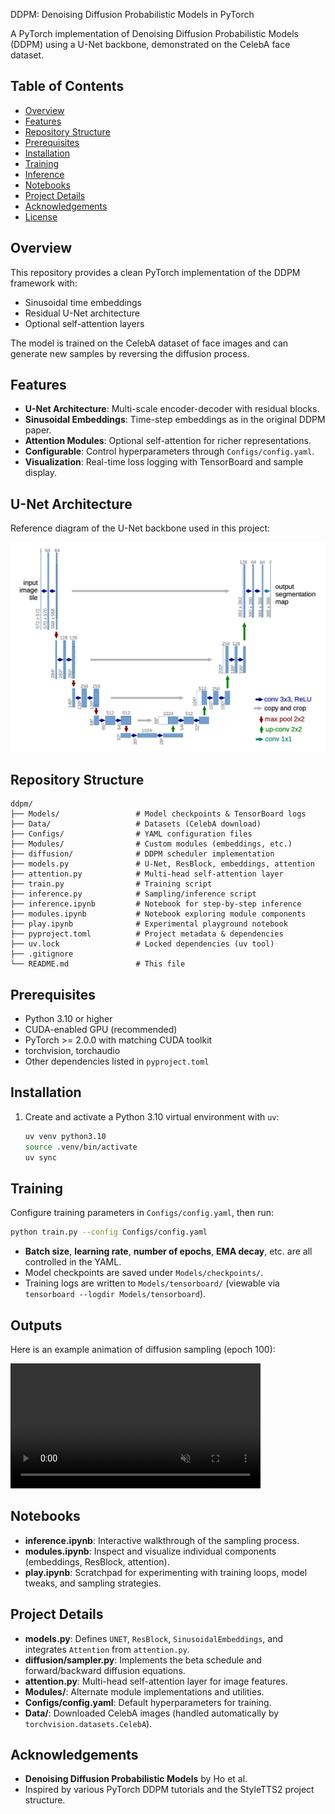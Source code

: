  DDPM: Denoising Diffusion Probabilistic Models in PyTorch

A PyTorch implementation of Denoising Diffusion Probabilistic Models (DDPM) using a U-Net backbone, demonstrated on the CelebA face dataset.

## Table of Contents

- [Overview](#overview)
- [Features](#features)
- [Repository Structure](#repository-structure)
- [Prerequisites](#prerequisites)
- [Installation](#installation)
- [Training](#training)
- [Inference](#inference)
- [Notebooks](#notebooks)
- [Project Details](#project-details)
- [Acknowledgements](#acknowledgements)
- [License](#license)

## Overview

This repository provides a clean PyTorch implementation of the DDPM framework with:
- Sinusoidal time embeddings
- Residual U-Net architecture
- Optional self-attention layers

The model is trained on the CelebA dataset of face images and can generate new samples by reversing the diffusion process.

## Features

- **U-Net Architecture**: Multi-scale encoder-decoder with residual blocks.
- **Sinusoidal Embeddings**: Time-step embeddings as in the original DDPM paper.
- **Attention Modules**: Optional self-attention for richer representations.
- **Configurable**: Control hyperparameters through `Configs/config.yaml`.
- **Visualization**: Real-time loss logging with TensorBoard and sample display.

## U-Net Architecture

Reference diagram of the U-Net backbone used in this project:

![U-Net Architecture](assets/U-net.png)

## Repository Structure

```
ddpm/
├── Models/                 # Model checkpoints & TensorBoard logs
├── Data/                   # Datasets (CelebA download)
├── Configs/                # YAML configuration files
├── Modules/                # Custom modules (embeddings, etc.)
├── diffusion/              # DDPM scheduler implementation
├── models.py               # U-Net, ResBlock, embeddings, attention
├── attention.py            # Multi-head self-attention layer
├── train.py                # Training script
├── inference.py            # Sampling/inference script
├── inference.ipynb         # Notebook for step-by-step inference
├── modules.ipynb           # Notebook exploring module components
├── play.ipynb              # Experimental playground notebook
├── pyproject.toml          # Project metadata & dependencies
├── uv.lock                 # Locked dependencies (uv tool)
├── .gitignore
└── README.md               # This file
```

## Prerequisites

- Python 3.10 or higher
- CUDA-enabled GPU (recommended)
- PyTorch >= 2.0.0 with matching CUDA toolkit
- torchvision, torchaudio
- Other dependencies listed in `pyproject.toml`

## Installation

1. Create and activate a Python 3.10 virtual environment with `uv`:
   ```bash
   uv venv python3.10
   source .venv/bin/activate
   uv sync
   ```

## Training

Configure training parameters in `Configs/config.yaml`, then run:
```bash
python train.py --config Configs/config.yaml
```
- **Batch size**, **learning rate**, **number of epochs**, **EMA decay**, etc. are all controlled in the YAML.
- Model checkpoints are saved under `Models/checkpoints/`.
- Training logs are written to `Models/tensorboard/` (viewable via `tensorboard --logdir Models/tensorboard`).
## Outputs

Here is an example animation of diffusion sampling (epoch 100):

<video controls loop autoplay muted width="400">
  <source src="outputs/e_100_3_3.mp4" type="video/mp4" />
  Your browser does not support the video tag.
</video>


## Notebooks

- **inference.ipynb**: Interactive walkthrough of the sampling process.
- **modules.ipynb**: Inspect and visualize individual components (embeddings, ResBlock, attention).
- **play.ipynb**: Scratchpad for experimenting with training loops, model tweaks, and sampling strategies.

## Project Details

- **models.py**: Defines `UNET`, `ResBlock`, `SinusoidalEmbeddings`, and integrates `Attention` from `attention.py`.
- **diffusion/sampler.py**: Implements the beta schedule and forward/backward diffusion equations.
- **attention.py**: Multi-head self-attention layer for image features.
- **Modules/**: Alternate module implementations and utilities.
- **Configs/config.yaml**: Default hyperparameters for training.
- **Data/**: Downloaded CelebA images (handled automatically by `torchvision.datasets.CelebA`).

## Acknowledgements

- **Denoising Diffusion Probabilistic Models** by Ho et al.
- Inspired by various PyTorch DDPM tutorials and the StyleTTS2 project structure.
